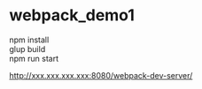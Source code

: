 # webpack_demo1
npm install  
glup build  
npm run start  

http://xxx.xxx.xxx.xxx:8080/webpack-dev-server/
